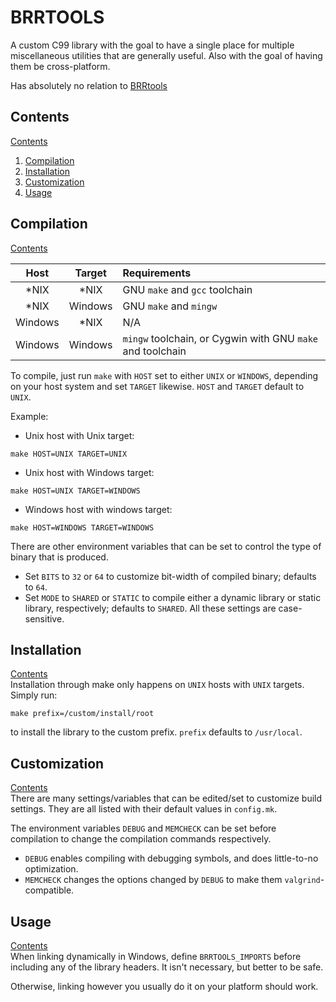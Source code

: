 # BRRTOOLS
A custom C99 library with the goal to have a single place for multiple miscellaneous
utilities that are generally useful. Also with the goal of having them be cross-platform.

Has absolutely no relation to [BRRtools](https://github.com/Optiroc/BRRtools)
## Contents
[Contents](#contents)

1. [Compilation](#compilation)  
2. [Installation](#installation)  
3. [Customization](#customization)  
3. [Usage](#usage)  

## Compilation
[Contents](#contents)  

|Host |Target   |Requirements|
|:---:|:---:    |:---       |
|\*NIX|\*NIX    |GNU `make` and `gcc` toolchain|
|\*NIX|Windows  |GNU `make` and `mingw`|
|Windows|\*NIX  |N/A|
|Windows|Windows|`mingw` toolchain, or Cygwin with GNU `make` and toolchain|

To compile, just run `make` with `HOST` set to either `UNIX` or `WINDOWS`, depending on your host system
and set `TARGET` likewise. `HOST` and `TARGET` default to `UNIX`.  

Example:  
  * Unix host with Unix target:  
```shell
make HOST=UNIX TARGET=UNIX
```
  * Unix host with Windows target:  
```shell
make HOST=UNIX TARGET=WINDOWS
```
  * Windows host with windows target:  
```shell
make HOST=WINDOWS TARGET=WINDOWS
```

There are other environment variables that can be set to control the type of binary that is produced.
  * Set `BITS` to `32` or `64` to customize bit-width of compiled binary; defaults to `64`.
  * Set `MODE` to `SHARED` or `STATIC` to compile either a dynamic library or static library, respectively; defaults to `SHARED`.
All these settings are case-sensitive.

## Installation
[Contents](#contents)  
Installation through make only happens on `UNIX` hosts with `UNIX` targets.  
Simply run:  
```shell
make prefix=/custom/install/root
```
to install the library to the custom prefix. `prefix` defaults to `/usr/local`.

## Customization
[Contents](#contents)  
There are many settings/variables that can be edited/set to customize build settings.
They are all listed with their default values in `config.mk`.

The environment variables `DEBUG` and `MEMCHECK` can be set before compilation
to change the compilation commands respectively.  
  * `DEBUG` enables compiling with debugging symbols, and does little-to-no optimization.  
  * `MEMCHECK` changes the options changed by `DEBUG` to make them `valgrind`-compatible.  

## Usage
[Contents](#contents)  
When linking dynamically in Windows, define `BRRTOOLS_IMPORTS` before including any of the library headers.
It isn't necessary, but better to be safe.

Otherwise, linking however you usually do it on your platform should work.
